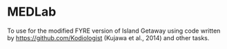 # MEDLab
To use for the modified FYRE version of Island Getaway using code written by https://github.com/Kodiologist (Kujawa et al., 2014) and other tasks.
